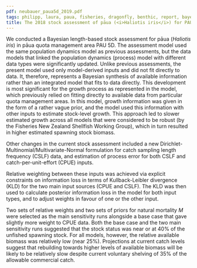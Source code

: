 ```yaml
---
pdf: neubauer_paua5d_2019.pdf
tags: philipp, laura, paua, fisheries, dragonfly, benthic, report, bayesian
title: The 2018 stock assessment of pāua (<i>Haliotis iris</i>) for PAU 5D
---
```

We conducted a Bayesian length-based stock assessment for
pāua (*Haliotis iris*) in pāua quota
management area PAU 5D. The assessment model used the same population
dynamics model as previous assessments, but the data models that
linked the population dynamics (process) model with
different data types were significantly updated. Unlike previous
assessments, the present model used only model-derived inputs and did
not fit directly to data. It, therefore, represents a Bayesian
synthesis of available information rather than an integrated model
that fits to data directly. This development is most significant for
the growth process as represented in the model, which previously relied
on fitting directly to available data from particular quota management areas.
In this
model, growth information was given in the form of a rather vague
prior, and the model used this information with other inputs to
estimate stock-level growth. This approach led to slower estimated growth
across all models that were considered to be robust (by the
Fisheries New Zealand Shellfish Working Group), which in turn resulted
in higher estimated spawning stock biomass.

Other changes in the current stock assessment included a new
Dirichlet-Multinomial/Multivariate-Normal formulation for catch
sampling length frequency (CSLF) data, and estimation of
process error for both CSLF and catch-per-unit-effort (CPUE)
inputs.

Relative weighting between these inputs was achieved via explicit constraints on
information loss in terms of Kullback-Leibler divergence (KLD) for the two
main input sources (CPUE and CSLF). The KLD was then used to calculate
posterior information loss in the model for both input types, and to
adjust weights in favour of one or the other input.

Two sets of relative weights and two sets of priors for natural mortality $M$ were
selected as the main sensitivity runs alongside a base case that gave
slightly more weight to CPUE data. Both the base case and the two main
sensitivity runs suggested that the stock status was near or at 40% of
the unfished spawning stock. For all models, however, the relative available
biomass was relatively low (near 25%). Projections at current catch
levels suggest that rebuilding towards higher levels of available
biomass will be likely to be relatively slow despite current voluntary
shelving of 35\% of the allowable commercial catch.
